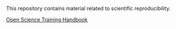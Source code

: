
This repository contains material related to scientific reproducibility.

[Open Science Training Handbook](https://www.fosteropenscience.eu/content/open-science-training-handbook)
